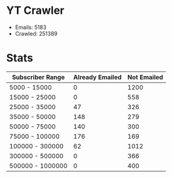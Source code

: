 # YT Crawler
- Emails: 5183
- Crawled: 251389

# Stats
| Subscriber Range  | Already Emailed | Not Emailed |
|-------|-------|-------|
| 5000 - 15000 | 0 | 1200 |
| 15000 - 25000 | 0 | 558 |
| 25000 - 35000 | 47 | 326 |
| 35000 - 50000 | 148 | 279 |
| 50000 - 75000 | 140 | 300 |
| 75000 - 100000 | 176 | 169 |
| 100000 - 300000 | 62 | 1012 |
| 300000 - 500000 | 0 | 366 |
| 500000 - 1000000 | 0 | 400 |
